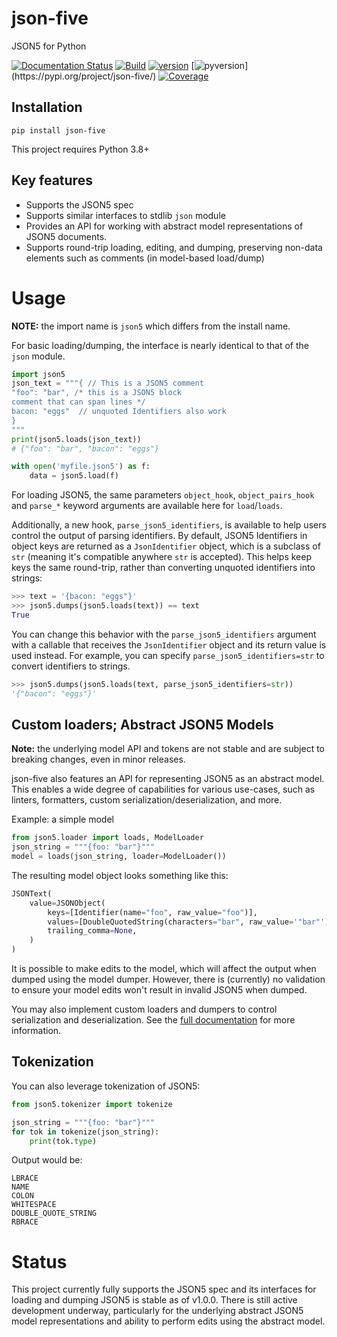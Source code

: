 # json-five

JSON5 for Python

[![Documentation Status](https://readthedocs.org/projects/json-five/badge/?version=latest)](https://json-five.readthedocs.io/en/latest/?badge=latest)
[![Build](https://github.com/spyoungtech/json-five/actions/workflows/unittests.yml/badge.svg)](https://github.com/spyoungtech/json-five/actions/workflows/unittests.yaml)
[![version](https://img.shields.io/pypi/v/json-five.svg?colorB=blue)](https://pypi.org/project/json-five/)
[![pyversion](https://img.shields.io/pypi/pyversions/json-five.svg?)](https://pypi.org/project/json-five/)
[![Coverage](https://coveralls.io/repos/github/spyoungtech/json-five/badge.svg?branch=main)](https://coveralls.io/github/spyoungtech/json-five?branch=main)

## Installation

```
pip install json-five
```

This project requires Python 3.8+


## Key features

- Supports the JSON5 spec
- Supports similar interfaces to stdlib `json` module
- Provides an API for working with abstract model representations of JSON5 documents.
- Supports round-trip loading, editing, and dumping, preserving non-data elements such as comments (in model-based load/dump)



# Usage

**NOTE:** the import name is `json5` which differs from the install name.


For basic loading/dumping, the interface is nearly identical to that of the `json` module.
```python
import json5
json_text = """{ // This is a JSON5 comment
"foo": "bar", /* this is a JSON5 block
comment that can span lines */
bacon: "eggs"  // unquoted Identifiers also work
}
"""
print(json5.loads(json_text))
# {"foo": "bar", "bacon": "eggs"}

with open('myfile.json5') as f:
    data = json5.load(f)
```

For loading JSON5, the same parameters `object_hook`, `object_pairs_hook` and `parse_*` keyword arguments are available
here for `load`/`loads`.

Additionally, a new hook, `parse_json5_identifiers`, is available to help users control the
output of parsing identifiers. By default, JSON5 Identifiers in object keys are returned as a `JsonIdentifier` object,
which is a subclass of `str` (meaning it's compatible anywhere `str` is accepted).
This helps keep keys the same round-trip, rather than converting unquoted identifiers into
 strings:

```python
>>> text = '{bacon: "eggs"}'
>>> json5.dumps(json5.loads(text)) == text
True
```

You can change this behavior with the `parse_json5_identifiers` argument with a callable that receives the `JsonIdentifier` object
and its return value is used instead. For example, you can specify `parse_json5_identifiers=str` to convert identifiers
to strings.

```python
>>> json5.dumps(json5.loads(text, parse_json5_identifiers=str))
'{"bacon": "eggs"}'
```


## Custom loaders; Abstract JSON5 Models

**Note:** the underlying model API and tokens are not stable and are subject to breaking changes, even in minor releases.

json-five also features an API for representing JSON5 as an abstract model. This enables a wide degree of capabilities for
various use-cases, such as linters, formatters, custom serialization/deserialization, and more.


Example: a simple model

```python
from json5.loader import loads, ModelLoader
json_string = """{foo: "bar"}"""
model = loads(json_string, loader=ModelLoader())
```
The resulting model object looks something like this:
```python
JSONText(
    value=JSONObject(
        keys=[Identifier(name="foo", raw_value="foo")],
        values=[DoubleQuotedString(characters="bar", raw_value='"bar"')],
        trailing_comma=None,
    )
)
```


It is possible to make edits to the model, which will affect the output when dumped using the model dumper. However,
there is (currently) no validation to ensure your model edits won't result in invalid JSON5 when dumped.

You may also implement custom loaders and dumpers to control serialization and deserialization. See the [full documentation](https://json-five.readthedocs.io/en/latest/extending.html#custom-loaders-and-dumpers)
for more information.

## Tokenization

You can also leverage tokenization of JSON5:

```python
from json5.tokenizer import tokenize

json_string = """{foo: "bar"}"""
for tok in tokenize(json_string):
    print(tok.type)
```
Output would be:
```text
LBRACE
NAME
COLON
WHITESPACE
DOUBLE_QUOTE_STRING
RBRACE
```

# Status

This project currently fully supports the JSON5 spec and its interfaces for loading and dumping JSON5 is stable as of v1.0.0.
There is still active development underway, particularly for the underlying abstract JSON5 model representations and
ability to perform edits using the abstract model.
